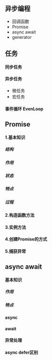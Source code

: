 ## 异步编程
- 回调函数
- Promise
- async await
- generator

## 任务
#### 同步任务

#### 异步任务
- 微任务
- 宏任务

#### 事件循环 EvenLoop

## Promise
#### 1.基本知识
##### 结构
##### 作用
##### 状态
##### 特点
##### 过程

#### 2.构造函数方法
#### 3.实例方法
#### 4.创建Promise的方式
#### 5.捕获异常

## async await
####  基本知识
##### 作用
##### 特点

#### async
#### await
#### 异常处理
#### async defer区别